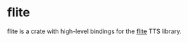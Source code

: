 # flite

flite is a crate with high-level bindings for the [flite](https://github.com/festvox/flite/) TTS library.